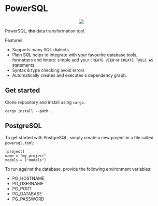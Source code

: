 # PowerSQL


<div align="center">
<a href="https://github.com/Dandandan/PowerSQL/actions?query=branch%3Amaster+workflow%3ARust">

<img src="https://github.com/Dandandan/PowerSQL/workflows/Rust/badge.svg?branch=master"/>
</a>
</div>

PowerSQL, **the** data transformation tool.

Features:

* Supports many SQL dialects
* Plain SQL helps to integrate with your favourite database tools, formatters and linters: simple add your `CREATE VIEW`  or `CREATE TABLE AS` statements.
* Syntax & type checking avoid errors
* Automatically creates and executes a dependency graph.


## Get started

Clone repository and install using `cargo`.

```
cargo install --path .
```

## PostgreSQL

To get started with PostgreSQL, simply create a new project in a file called `powersql.toml`:

```
[project]
name = "my_project"
models = ["models"]
```

To run against the database, provide the following environment variables:

- PG_HOSTNAME
- PG_USERNAME
- PG_PORT
- PG_DATABASE
- PG_PASSWORD

